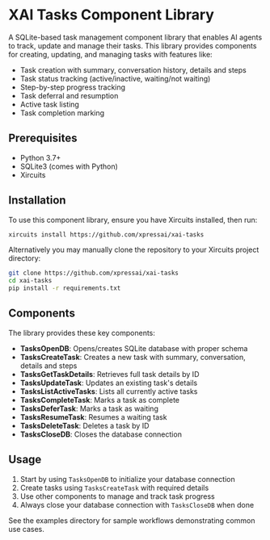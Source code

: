 # XAI Tasks Component Library

A SQLite-based task management component library that enables AI agents to track, update and manage their tasks. This library provides components for creating, updating, and managing tasks with features like:

- Task creation with summary, conversation history, details and steps
- Task status tracking (active/inactive, waiting/not waiting)
- Step-by-step progress tracking
- Task deferral and resumption
- Active task listing
- Task completion marking

## Prerequisites

- Python 3.7+
- SQLite3 (comes with Python)
- Xircuits

## Installation

To use this component library, ensure you have Xircuits installed, then run:

```bash
xircuits install https://github.com/xpressai/xai-tasks
```

Alternatively you may manually clone the repository to your Xircuits project directory:

```bash
git clone https://github.com/xpressai/xai-tasks
cd xai-tasks
pip install -r requirements.txt
```

## Components

The library provides these key components:

- **TasksOpenDB**: Opens/creates SQLite database with proper schema
- **TasksCreateTask**: Creates a new task with summary, conversation, details and steps
- **TasksGetTaskDetails**: Retrieves full task details by ID
- **TasksUpdateTask**: Updates an existing task's details
- **TasksListActiveTasks**: Lists all currently active tasks
- **TasksCompleteTask**: Marks a task as complete
- **TasksDeferTask**: Marks a task as waiting
- **TasksResumeTask**: Resumes a waiting task
- **TasksDeleteTask**: Deletes a task by ID
- **TasksCloseDB**: Closes the database connection

## Usage

1. Start by using `TasksOpenDB` to initialize your database connection
2. Create tasks using `TasksCreateTask` with required details
3. Use other components to manage and track task progress
4. Always close your database connection with `TasksCloseDB` when done

See the examples directory for sample workflows demonstrating common use cases.
